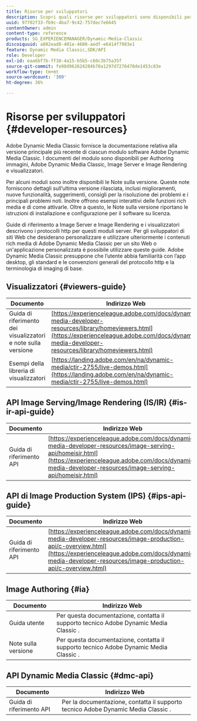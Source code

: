 ```yaml
---
title: Risorse per sviluppatori
description: Scopri quali risorse per sviluppatori sono disponibili per Dynamic Media.
uuid: 97702f33-fb9c-4ba7-9c42-757dec7e6645
contentOwner: admin
content-type: reference
products: SG_EXPERIENCEMANAGER/Dynamic-Media-Classic
discoiquuid: a802ead0-401e-4600-aedf-e6414f7983e1
feature: Dynamic Media Classic,SDK/API
role: Developer
exl-id: eaa6bf7b-ff38-4a15-b5b5-c60c3b75a35f
source-git-commit: fe98d962624284b70a1297d7276478de1453c83e
workflow-type: tm+mt
source-wordcount: '309'
ht-degree: 36%

---
```


# Risorse per sviluppatori {#developer-resources}

Adobe Dynamic Media Classic fornisce la documentazione relativa alla versione principale più recente di ciascun modulo software Adobe Dynamic Media Classic. I documenti del modulo sono disponibili per Authoring immagini, Adobe Dynamic Media Classic, Image Server e Image Rendering e visualizzatori.

Per alcuni moduli sono inoltre disponibili le Note sulla versione. Queste note forniscono dettagli sull’ultima versione rilasciata, inclusi miglioramenti, nuove funzionalità, suggerimenti, consigli per la risoluzione dei problemi e i principali problemi noti. Inoltre offrono esempi interattivi delle funzioni rich media e di come attivarle. Oltre a questo, le Note sulla versione riportano le istruzioni di installazione e configurazione per il software su licenza.

Guide di riferimento a Image Server e Image Rendering e i visualizzatori descrivono i protocolli http per questi moduli server. Per gli sviluppatori di siti Web che desiderano personalizzare e utilizzare ulteriormente i contenuti rich media di Adobe Dynamic Media Classic per un sito Web o un&#39;applicazione personalizzata è possibile utilizzare queste guide. Adobe Dynamic Media Classic presuppone che l’utente abbia familiarità con l’app desktop, gli standard e le convenzioni generali del protocollo http e la terminologia di imaging di base.

## Visualizzatori {#viewers-guide}

| Documento | Indirizzo Web |
| --- | --- |
| Guida di riferimento dei visualizzatori e note sulla versione | [https://experienceleague.adobe.com/docs/dynamic-media-developer-resources/library/homeviewers.html](https://experienceleague.adobe.com/docs/dynamic-media-developer-resources/library/homeviewers.html) |
| Esempi della libreria di visualizzatori | [https://landing.adobe.com/en/na/dynamic-media/ctir-2755/live-demos.html](https://landing.adobe.com/en/na/dynamic-media/ctir-2755/live-demos.html) |

## API Image Serving/Image Rendering (IS/IR) {#is-ir-api-guide}

| Documento | Indirizzo Web |
| --- | --- |
| Guida di riferimento API | [https://experienceleague.adobe.com/docs/dynamic-media-developer-resources/image-serving-api/homeisir.html](https://experienceleague.adobe.com/docs/dynamic-media-developer-resources/image-serving-api/homeisir.html) |

## API di Image Production System (IPS) {#ips-api-guide}

| Documento | Indirizzo Web |
| --- | --- |
| Guida di riferimento API | [https://experienceleague.adobe.com/docs/dynamic-media-developer-resources/image-production-api/c-overview.html](https://experienceleague.adobe.com/docs/dynamic-media-developer-resources/image-production-api/c-overview.html) |

## Image Authoring {#ia}

| Documento | Indirizzo Web |
| --- | --- |
| Guida utente | Per questa documentazione, contatta il supporto tecnico Adobe Dynamic Media Classic . |
| Note sulla versione | Per questa documentazione, contatta il supporto tecnico Adobe Dynamic Media Classic . |

## API Dynamic Media Classic {#dmc-api}

| Documento | Indirizzo Web |
| --- | --- |
| Guida di riferimento API | Per la documentazione, contatta il supporto tecnico Adobe Dynamic Media Classic . |











<!-- 

**Web-to-Print**

|Document|Web address|
|--- |--- |
|Reference Guide|[https://www.adobe.com/go/learn_s7_webtoprint_en](https://www.adobe.com/go/learn_s7_webtoprint_en)| 

-->
